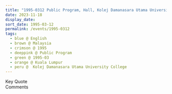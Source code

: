 ```yaml
---
title: "1995-0312 Public Program, Hall, Kolej Damanasara Utama University College, Petaling Jaya (15 kms W of Kuala Lumpur), Malaysia"
date: 2023-11-18
display_date: 
sort_date: 1995-03-12
permalink: /events/1995-0312
tags:
  - blue @ English
  - brown @ Malaysia
  - crimson @ 1995
  - deeppink @ Public Program
  - green @ 1995-03 
  - orange @ Kuala Lumpur
  - peru @  Kolej Damanasara Utama University College 
---
```


<wave-list>
  <list-title color="green" width="75">Key Quote</list-title>
  <list-item color="BlanchedAlmond"  width="200"></list-item>
  <list-item color="Lavender"></list-item>
  <list-item color="BlanchedAlmond"></list-item>
</wave-list>

<br>

<wave-list>
  <list-title color="green" width="75">Comments</list-title>
  <list-item color="BlanchedAlmond"  width="200"></list-item>
  <list-item color="Lavender"></list-item>
  <list-item color="BlanchedAlmond"></list-item>
</wave-list>